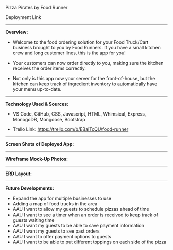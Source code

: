 Pizza Pirates by Food Runner

Deployment Link

---------------------------------------------------------------

**Overview:**
- Welcome to the food ordering solution for your Food Truck/Cart business brought to you by Food Runners. If you have a small kitchen crew and long customer lines, this is the app for you!

- Your customers can now order directly to you, making sure the kitchen receives the order items correctly. 

- Not only is this app now your server for the front-of-house, but the kitchen can keep track of ingredient inventory to automatically have your menu up-to-date.

---------------------------------------------------------------

**Technology Used & Sources:**

- VS Code, GitHub, CSS, Javascript, HTML, Whimsical, Express, MonogoDB, Mongoose, Bootstrap

- Trello Link: https://trello.com/b/EBaiTcQU/food-runner

---------------------------------------------------------------

**Screen Shots of Deployed App:**
<!-- ![Deployed App photos](assets/"Deployed App photos")
![Deployed App photos](assets/ "Deployed App photos")
![Deployed App photos](assets/ "Deployed App photos") -->

---------------------------------------------------------------

**Wireframe Mock-Up Photos:**
<!-- ![WireFrame Setup Img](assets/ "wireframe home-advice")
![WireFrame Setup Img](assets/ "wireframe profiles") -->

---------------------------------------------------------------

**ERD Layout:**
<!-- ![ERD layout Img](assets/ "ERD layout") -->

---------------------------------------------------------------

**Future Developments:**
- Expand the app for multiple businesses to use
- Adding a map of food trucks in the area 
- AAU I want to allow my guests to schedule pizzas ahead of time
- AAU I want to see a timer when an order is received to keep track of guests waiting time
- AAU I want my guests to be able to save payment information
- AAU I want my guests to see past orders
- AAU I want to offer payment options to guests
- AAU I want to be able to put different toppings on each side of the pizza